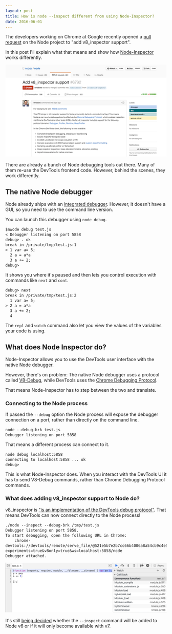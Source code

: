 ```yaml
---
layout: post
title: How is node --inspect different from using Node-Inspector?
date: 2016-06-01
---
```


The developers working on Chrome at Google recently opened a [pull request](https://github.com/nodejs/node/pull/6792) on the Node project to "add v8_inspector support".

In this post I'll explain what that means and show how [Node-Inspector](https://github.com/node-inspector/node-inspector) works differently.

![Screenshot of pull request](/img/blog/v8-inspector-support/pull-request.png)

There are already a bunch of Node debugging tools out there. Many of them re-use the DevTools frontend code. However, behind the scenes, they work differently.

## The native Node debugger

Node already ships with an [integrated debugger](https://nodejs.org/api/debugger.html). However, it doesn't have a GUI, so you need to use the command line version.

You can launch this debugger using `node debug`.

```
$nwode debug test.js
< Debugger listening on port 5858
debug> . ok
break in /private/tmp/test.js:1
> 1 var a= 5;
  2 a = a*a
  3 a += 2;
debug>
```

It shows you where it's paused and then lets you control execution with commands like `next` and `cont`.

```
debug> next
break in /private/tmp/test.js:2
  1 var a= 5;
> 2 a = a*a
  3 a += 2;
  4
```

The `repl` and `watch` command also let you view the values of the variables your code is using.

## What does Node Inspector do?

Node-Inspector allows you to use the DevTools user interface with the native Node debugger.

However, there's on problem: The native Node debugger uses a protocol called [V8-Debug](https://github.com/v8/v8/wiki/Debugging-Protocol), while DevTools uses the [Chrome Debugging Protocol](https://github.com/v8/v8/wiki/Debugging-Protocol).

That means Node-Inspector has to step between the two and translate.

### Connecting to the Node process

If passed the `--debug` option the Node process will expose the debugger connection on a port, rather than directly on the command line.

```
node --debug-brk test.js
Debugger listening on port 5858
```

That means a different process can connect to it.

```
node debug localhost:5858
connecting to localhost:5858 ... ok
debug>
```

This is what Node-Inspector does. When you interact with the DevTools UI it has to send V8-Debug commands, rather than Chrome Debugging Protocol commands.

### What does adding v8_inspector support to Node do?

v8_inspector is ["is an implementation of the DevTools debug protocol"](https://github.com/nodejs/node/pull/6792#issuecomment-219570244). That means DevTools can now connect directly to the Node process!

```
./node --inspect --debug-brk /tmp/test.js
Debugger listening on port 5858.
To start debugging, open the following URL in Chrome:
    chrome-devtools://devtools/remote/serve_file/@521e5b7e2b7cc66b4006a8a54cb9c4e57494a5ef/inspector.html?experiments=true&v8only=true&ws=localhost:5858/node
Debugger attached.
```

![](/img/blog/v8-inspector-support/debug.png)

It's still [being decided](https://github.com/nodejs/node/issues/7072) whether the `--inspect` command will be added to Node v6 or if it will only become available with v7.
